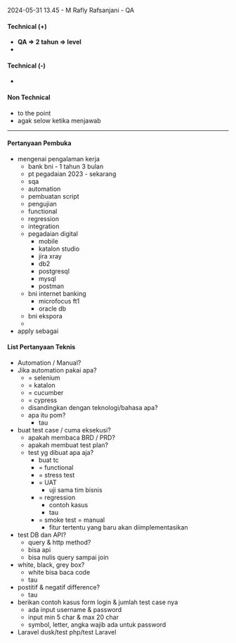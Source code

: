 2024-05-31 13.45 - M Rafly Rafsanjani - QA

#### Technical (+) 

- **QA => 2 tahun => level**  
- 

#### Technical (-)  

- 

#### Non Technical  

- to the point
- agak selow ketika menjawab 

---

#### Pertanyaan Pembuka

- mengenai pengalaman kerja  
	- bank bni - 1 tahun 3 bulan
	- pt pegadaian 2023 - sekarang
	- sqa
	- automation
	- pembuatan script
	- pengujian
	- functional
	- regression
	- integration
	- pegadaian digital
		- mobile
		- katalon studio
		- jira xray
		- db2
		- postgresql
		- mysql
		- postman
	- bni internet banking
		- microfocus ft1
		- oracle db
	- bni ekspora
	-  
- apply sebagai


#### List Pertanyaan Teknis

- Automation / Manual?  
- Jika automation pakai apa?
	- = selenium
	- = katalon
	- = cucumber
	- = cypress
	- disandingkan dengan teknologi/bahasa apa?
	- apa itu pom?
		- tau
- buat test case / cuma eksekusi?
	- apakah membaca BRD / PRD?
	- apakah membuat test plan?
	- test yg dibuat apa aja?
		- buat tc
		- = functional
		- = stress test
		- = UAT
			- uji sama tim bisnis
		- = regression
			- contoh kasus
			- tau
		- = smoke test = manual
			- fitur tertentu yang baru akan diimplementasikan
- test DB dan API?
	- query & http method?
	- bisa api
	- bisa nulis query sampai join
- white, black, grey box?
	- white bisa baca code
	- tau
- postitif & negatif difference?
	- tau
- berikan contoh kasus form login & jumlah test case nya
	- ada input username & password
	- input min 5 char & max 20 char
	- symbol, letter, angka wajib ada untuk password
- Laravel dusk/test php/test Laravel